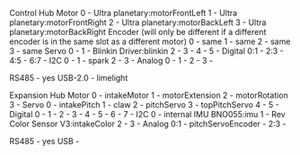 Control Hub
Motor
0 - Ultra planetary:motorFrontLeft
1 - Ultra planetary:motorFrontRight
2 - Ultra planetary:motorBackLeft
3 - Ultra planetary:motorBackRight
Encoder (will only be different if a different encoder is in the same slot as a different motor)
0 - same
1 - same
2 - same
3 - same
Servo
0 -
1 - Blinkin Driver:blinkin
2 -
3 -
4 -
5 -
Digital
0:1 - 
2:3 - 
4:5 - 
6:7 - 
I2C
0 -
1 - spark
2 -
3 -
Analog
0 - 
1 -
2 -
3 -

RS485 - yes
USB-2.0 - limelight

Expansion Hub
Motor
0 - intakeMotor
1 - motorExtension
2 - motorRotation
3 - 
Servo
0 - intakePitch
1 - claw
2 - pitchServo
3 - topPitchServo
4 - 
5 -
Digital
0 - 
1 - 
2 -
3 -
4 -
5 -
6 -
7 -
I2C
0 - internal IMU BNO055:imu
1 - Rev Color Sensor V3:intakeColor
2 - 
3 -
Analog
0:1 - pitchServoEncoder - 
2:3 -

RS485 - yes
USB - 